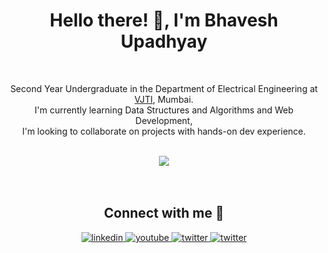 <div align = "center">
<h1>Hello there! 👋, I'm Bhavesh Upadhyay</h1>
</div>
<br>
<p align="center">
Second Year Undergraduate in the Department of Electrical Engineering at <a href ="https://vjti.ac.in" target="blank">VJTI</a>, Mumbai.<br>I'm currently learning Data Structures and Algorithms and Web Development,<br>I'm looking to collaborate on projects with hands-on dev experience.
</p>
<br>
<div align = "center">
<img align= "center" src="https://github-readme-stats.vercel.app/api?username=brupadhyay&show_icons=true&count_private=true&include_all_commits=true&theme=react&hide_border=true&bg_color=0D1117" style="max-width: 100%">
<div align="center">
</br>
</br>
<h2> Connect with me 🤝</h2>
<a href="https://www.linkedin.com/in/bhavesh-upadhyay-486785217/" target="_blank">
<img src=https://img.shields.io/badge/linkedin-%231E77B5.svg?&style=for-the-badge&logo=linkedin&logoColor=white alt=linkedin style="margin-bottom: 5px;" />
</a>
<a href="https://youtube.com/brueducare" target="_blank">
<img src=https://img.shields.io/badge/YouTube-FF0000?style=for-the-badge&logo=youtube&logoColor=white alt=youtube style="margin-bottom: 5px;" />
</a>
<a href="mailto:bh8692080@gmail.com" target="_blank">
<img src=https://img.shields.io/badge/bh8692080@gmail.com-D14836?style=for-the-badge&logo=gmail&logoColor=white alt=twitter style="margin-bottom: 5px;" />
</a>
<a href="https://twitter.com/Bhavesh70655283" target="_blank">
<img src=https://img.shields.io/badge/twitter-%2300acee.svg?&style=for-the-badge&logo=twitter&logoColor=white alt=twitter style="margin-bottom: 5px;" />
</a>






